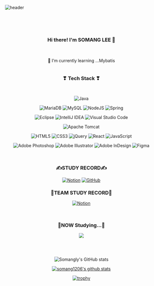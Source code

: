 ![header](https://capsule-render.vercel.app/api?section=header&type=soft&color=aacdd7&height=200&section=header&text=SOMANG%20LEE&fontSize=50&animation=blink&fontColor=ffffff)
<div align="center">

</br>
</br>
</br>

### Hi there! I'm SOMANG LEE 👋

</br>

<!--
**somang1206/somang1206** is a ✨ _special_ ✨ repository because its `README.md` (this file) appears on your GitHub profile.

Here are some ideas to get you started:

- 👯 I’m looking to collaborate on ...
- 🤔 I’m looking for help with ...
- 💬 Ask me about ...
- 📫 How to reach me: ...
- 😄 Pronouns: ...
- ⚡ Fun fact: ...



-->


 </br>
 🌱 I’m currently learning ...Mybatis

</div>

</br>

<div align="center">
<h3 align="center"><b>❣ Tech Stack ❣</b></h3>
</br>
<p align="center">

![Java](https://img.shields.io/badge/java-9CC7E6?style=flat-square&logo=openjdk&logoColor=white)


![MariaDB](https://img.shields.io/badge/MariaDB-9CC7E6?style=flat-square&logo=mariadb&logoColor=white)
![MySQL](https://img.shields.io/badge/mysql-9CC7E6.svg?style=flat-square&logo=mysql&logoColor=white)
![NodeJS](https://img.shields.io/badge/node.js-9CC7E6?style=flat-square&logo=node.js&logoColor=white)
![Spring](https://img.shields.io/badge/spring-9CC7E6.svg?style=flat-square&logo=spring&logoColor=white)


![Eclipse](https://img.shields.io/badge/Eclipse-9CC7E6.svg?style=flat-square&logo=Eclipse&logoColor=white)
![IntelliJ IDEA](https://img.shields.io/badge/IntelliJIDEA-9CC7E6.svg?style=flat-square&logo=intellij-idea&logoColor=white)
![Visual Studio Code](https://img.shields.io/badge/Visual%20Studio%20Code-9CC7E6.svg?style=flat-square&logo=visual-studio-code&logoColor=white)

![Apache Tomcat](https://img.shields.io/badge/apache%20tomcat-9CC7E6.svg?style=flat-square&logo=apache-tomcat&logoColor=black)


![HTML5](https://img.shields.io/badge/html5-9CC7E6.svg?style=flat-square&logo=html5&logoColor=white)
![CSS3](https://img.shields.io/badge/css3-9CC7E6.svg?style=flat-square&logo=css3&logoColor=white)
![jQuery](https://img.shields.io/badge/jquery-9CC7E6.svg?style=flat-square&logo=jquery&logoColor=white)
![React](https://img.shields.io/badge/react-9CC7E6.svg?style=flat-square&logo=react&logoColor=ffffff)
![JavaScript](https://img.shields.io/badge/javascript-9CC7E6.svg?style=flat-square&logo=javascript&logoColor=white)

![Adobe Photoshop](https://img.shields.io/badge/adobe%20photoshop-9CC7E6.svg?style=flat-square&logo=adobe%20photoshop&logoColor=white)
![Adobe Illustrator](https://img.shields.io/badge/adobe%20illustrator-9CC7E6.svg?style=flat-square&logo=adobe%20illustrator&logoColor=white)
![Adobe InDesign](https://img.shields.io/badge/Adobe%20InDesign-9CC7E6?style=flat-square&logo=adobeindesign&logoColor=white)
![Figma](https://img.shields.io/badge/figma-9CC7E6.svg?style=flat-square&logo=figma&logoColor=white)
</p>


</br>



<h3><b>✍STUDY RECORD✍</b></h3>

<a href="https://www.notion.so/82aca361e2c14584b15f1aff0f22508a">![Notion](https://img.shields.io/badge/Notion-%23000000.svg?style=flat-square&logo=notion&logoColor=white)</a>
<a href="https://github.com/somang1206">![GitHub](https://img.shields.io/badge/github-%23121011.svg?style=flat-square&logo=github&logoColor=white)</a>


<h3><b>🤝TEAM STUDY RECORD🤝</b></h3>

<a href="https://www.notion.so/yunjinius/DBDBD-fe2c74c88aaa4320baa9b8ed7b45a4b7">![Notion](https://img.shields.io/badge/Notion-%23000000.svg?style=flat-square&logo=notion&logoColor=white)</a>


</br>
<h3 align="center"><b>🧾NOW Studying...🧾</b></h3>

<img src="https://img.shields.io/badge/TypeScript-5682E1?style=flat-square&logo=TypeScript&logoColor=white"></a>

</br></br>

![Somangly's GitHub stats](https://github-readme-stats.vercel.app/api?username=somang1206&show_icons=true&theme=radical)


[![somang1206's github stats](https://github-readme-stats.vercel.app/api/top-langs/?username=somang1206&show_icons=true&hide_border=true&title_color=004386&icon_color=004386&layout=compact)](https://github.com/somang1206)


[![trophy](https://github-profile-trophy.vercel.app/?username=somang1206)](https://github.com/ryo-ma/github-profile-trophy)

</br>

<!-- [![Solved.ac
somang1206](http://mazassumnida.wtf/api/v2/generate_badge?boj={handle})](https://solved.ac/{handle}) -->

</br>





</div>
